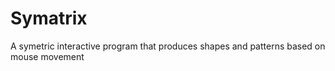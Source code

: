 # Symatrix
A symetric interactive program that produces shapes and patterns based on mouse movement 
